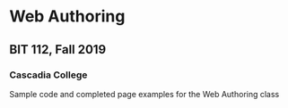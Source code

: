 # Web Authoring

## BIT 112, Fall 2019

### Cascadia College

Sample code and completed page examples for the Web Authoring class
